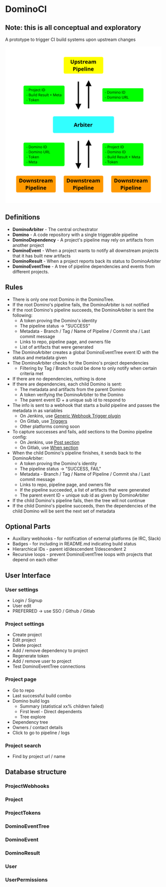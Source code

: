 # DominoCI

## Note: this is all conceptual and exploratory

A prototype to trigger CI build systems upon upstream changes

<img src="doc/images/arch-simple.png" alt="Architecture Diagram - Simple" style="width: 600px;"/>

## Definitions

- **DominoArbiter** - The central orchestrator 
- **Domino** - A code repository with a single triggerable pipeline
- **DominoDependency** - A project's pipeline may rely on artifacts from another project
- **DominoEvent** - When a project wants to notify all downstream projects that it has built new artifacts
- **DominoResult** - When a project reports back its status to DominoArbiter
- **DominoEventTree** - A tree of pipeline dependencies and events from different projects. 

## Rules

- There is only one root Domino in the DominoTree.
- If the root Domino's pipeline fails, the DominoArbiter is not notified
- If the root Domino's pipeline succeeds, the DominoArbiter is sent the following:
  - A token proving the Domino's identity
  - The pipeline status -> "SUCCESS"
  - Metadata - Branch / Tag / Name of Pipeline / Commit sha / Last commit message
  - Links to repo, pipeline page, and owners file
  - List of artifacts that were generated
- The DominoArbiter creates a global DominoEventTree event ID with the status and metadata given
- The DominoArbiter checks for the Domino's project dependencies
  - Filtering by Tag / Branch could be done to only notify when certain criteria met
- If there are no dependencies, nothing is done
- If there are dependencies, each child Domino is sent:
  - The metadata and artifacts from the parent Domino
  - A token verifying the DominoArbiter to the Domino
  - The parent event ID + a unique sub id to respond to
- The info is sent to a webhook that starts a build pipeline and passes the metadata in as variables
    - On Jenkins, use [Generic Webhook Trigger plugin](https://wiki.jenkins.io/display/JENKINS/Generic+Webhook+Trigger+Plugin)
    - On Gitlab, use [Triggers](https://docs.gitlab.com/ee/ci/triggers/#adding-a-new-trigger)
    - Other platforms coming soon
- To capture successes and fails, add sections to the Domino pipeline config:
    - On Jenkins, use [Post section](https://github.com/jenkinsci/pipeline-model-definition-plugin/wiki/Running-multiple-steps#cleaning-up-after-yourself)
    - On Gitlab, use [When section](https://docs.gitlab.com/ee/ci/yaml/#when)
- When the child Domino's pipeline finishes, it sends back to the DominoArbiter:
  - A token proving the Domino's identity
  - The pipeline status -> "SUCCESS, FAIL"
  - Metadata - Branch / Tag / Name of Pipeline / Commit sha / Last commit message
  - Links to repo, pipeline page, and owners file
  - If the pipeline succeeded, a list of artifacts that were generated
  - The parent event ID + unique sub id as given by DominoArbiter
- If the child Domino's pipeline fails, then the tree will not continue
- If the child Domino's pipeline succeeds, then the dependencies of the child Domino will be sent the next set of metadata

## Optional Parts
- Auxillary webhooks - for notification of external platforms (ie IRC, Slack)
- Badges - for including in README.md indicating build status
- Hierarchical IDs - parent id/descendent 1/descendent 2
- Recursive loops - prevent DominoEventTree loops with projects that depend on each other


## User Interface

### User settings

- Login / Signup
- User edit
- PREFERRED -> use SSO / Github / Gitlab

### Project settings

- Create project
- Edit project
- Delete project
- Add / remove dependency to project
- Regenerate token
- Add / remove user to project
- Test DominoEventTree connections

### Project page

- Go to repo
- Last successful build combo
- Domino build logs
  - Summary (statistical xx% children failed)
  - First level - Direct dependents
  - Tree explore
- Dependency tree
- Owners / contact details
- Click to go to pipeline / logs

### Project search

- Find by project url / name

## Database structure

### ProjectWebhooks

### Project

### ProjectTokens

### DominoEventTree

### DominoEvent

### DominoResult

### User

### UserPermissions

